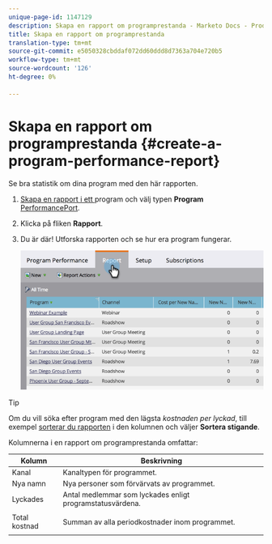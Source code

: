 ```yaml
---
unique-page-id: 1147129
description: Skapa en rapport om programprestanda - Marketo Docs - Produktdokumentation
title: Skapa en rapport om programprestanda
translation-type: tm+mt
source-git-commit: e5050328cbddaf072dd60ddd8d7363a704e720b5
workflow-type: tm+mt
source-wordcount: '126'
ht-degree: 0%

---
```



# Skapa en rapport om programprestanda {#create-a-program-performance-report}

Se bra statistik om dina program med den här rapporten.

1. [Skapa en rapport i ett ](/help/marketo/product-docs/reporting/basic-reporting/creating-reports/create-a-report-in-a-program.md) program och välj typen  **Program** [PerformancePort](/help/marketo/product-docs/reporting/basic-reporting/report-types/report-type-overview.md).
1. Klicka på fliken **Rapport**.
1. Du är där! Utforska rapporten och se hur era program fungerar.

   ![](assets/image2014-9-18-17-3a23-3a2.png)

>[!TIP]
>
>Om du vill söka efter program med den lägsta *kostnaden per lyckad*, till exempel [sorterar du rapporten](/help/marketo/product-docs/reporting/basic-reporting/editing-reports/sort-report-on-columns.md) i den kolumnen och väljer **Sortera stigande**.

Kolumnerna i en rapport om programprestanda omfattar:

<table> 
 <thead> 
  <tr> 
   <th>Kolumn</th> 
   <th>Beskrivning</th> 
  </tr> 
 </thead> 
 <tbody> 
  <tr> 
   <td>Kanal</td> 
   <td>Kanaltypen för programmet.</td> 
  </tr> 
  <tr> 
   <td>Nya namn</td> 
   <td>Nya personer som förvärvats av programmet.</td> 
  </tr> 
  <tr> 
   <td>Lyckades</td> 
   <td>Antal medlemmar som lyckades enligt programstatusvärdena. </td> 
  </tr> 
  <tr> 
   <td>Total kostnad</td> 
   <td><p>Summan av alla periodkostnader inom programmet.</p></td> 
  </tr> 
 </tbody> 
</table>
